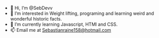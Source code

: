 - 👋 Hi, I’m @SebDevv
- 👀 I’m interested in Weight lifting, programing and learning weird and wonderful historic facts.
- 🌱 I’m currently learning Javascript, HTMl and CSS.
- 📫 Email me at Sebastianraine158@hotmail.com

<!---
SebDevv/SebDevv is a ✨ special ✨ repository because its `README.md` (this file) appears on your GitHub profile.
You can click the Preview link to take a look at your changes.
--->
